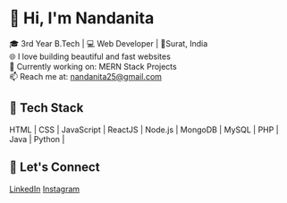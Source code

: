 # 👋 Hi, I'm Nandanita 
🎓 3rd Year B.Tech | 💻 Web Developer | 📍Surat, India  
🌐 I love building beautiful and fast websites  
🔭 Currently working on: MERN Stack Projects  
📫 Reach me at: nandanita25@gmail.com

## 🔧 Tech Stack
HTML | CSS | JavaScript | ReactJS | Node.js | MongoDB | MySQL | PHP | Java | Python |

## 🔗 Let's Connect
[LinkedIn](www.linkedin.com/in/nandanita-upadhyay-216ba6301)
[Instagram](https://www.instagram.com/nanzzzita_?utm_source=ig_web_button_share_sheet&igsh=ZDNlZDc0MzIxNw==)
